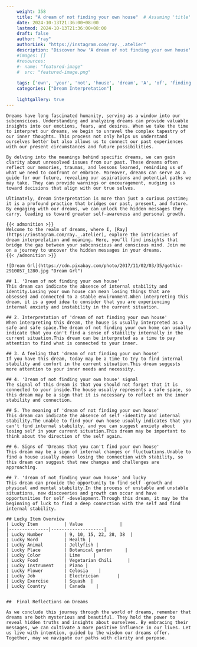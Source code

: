 ```yaml
---
    weight: 358
    title: "A dream of not finding your own house"  # Assuming 'title' column exists
    date: 2024-10-13T21:36:00+08:00
    lastmod: 2024-10-13T21:36:00+08:00
    draft: false
    author: "ray"
    authorLink: "https://instagram.com/ray._.atelier"
    description: "Discover how 'A dream of not finding your own house' can interpret your future and uncover its significant meanings in your life."
    #images: []
    #resources:
    #- name: "featured-image"
    #  src: "featured-image.png"
    
    tags: ['own', 'your', 'not', 'house', 'dream', 'A', 'of', 'finding']
    categories: ["Dream Interpretation"]
    
    lightgallery: true
---
```

    
    Dreams have long fascinated humanity, serving as a window into our subconscious. Understanding and analyzing dreams can provide valuable insights into our emotions, fears, and desires. When we take the time to interpret our dreams, we begin to unravel the complex tapestry of our inner thoughts. This process not only helps us understand ourselves better but also allows us to connect our past experiences with our present circumstances and future possibilities.
    
    By delving into the meanings behind specific dreams, we can gain clarity about unresolved issues from our past. These dreams often reflect our memories, traumas, and lessons learned, reminding us of what we need to confront or embrace. Moreover, dreams can serve as a guide for our future, revealing our aspirations and potential paths we may take. They can provide warnings or encouragement, nudging us toward decisions that align with our true selves.
    
    Ultimately, dream interpretation is more than just a curious pastime; it is a profound practice that bridges our past, present, and future. By engaging with our dreams, we can unlock the hidden messages they carry, leading us toward greater self-awareness and personal growth.
    
    {{< admonition >}}
    Welcome to the realm of dreams, where I, [Ray](https://instagram.com/ray._.atelier), explore the intricacies of dream interpretation and meaning. Here, you’ll find insights that bridge the gap between your subconscious and conscious mind. Join me on a journey to uncover the hidden messages in your dreams.
    {{< /admonition >}}
    
    ![Dream Grl](https://cdn.pixabay.com/photo/2017/11/02/03/35/gothic-2910057_1280.jpg "Dream Grl")
    
    ## 1. 'Dream of not finding your own house'
    This dream can indicate the absence of internal stability and identity.Losing your own house can mean losing things that are obsessed and connected to a stable environment.When interpreting this dream, it is a good idea to consider that you are experiencing internal anxiety and instability in the current situation.
    
    ## 2. Interpretation of 'dream of not finding your own house'
    When interpreting this dream, the house is usually interpreted as a safe and safe space.The dream of not finding your own home can usually indicate that you can't find a sense of stability internally in the current situation.This dream can be interpreted as a time to pay attention to find what is connected to your inner.
    
    ## 3. A feeling that 'dream of not finding your own house'
    If you have this dream, today may be a time to try to find internal stability and comfort in the current situation.This dream suggests more attention to your inner needs and necessity.
    
    ## 4. 'Dream of not finding your own house' signal
    The signal of this dream is that you should not forget that it is connected to your inside.The house usually represents a safe space, so this dream may be a sign that it is necessary to reflect on the inner stability and connection.
    
    ## 5. The meaning of 'dream of not finding your own house'
    This dream can indicate the absence of self -identity and internal stability.The unable to find your own house usually indicates that you can't find internal stability, and you can suggest anxiety about losing self in your current situation.This dream may be important to think about the direction of the self again.
    
    ## 6. Signs of 'Dreams that you can't find your own house'
    This dream may be a sign of internal changes or fluctuations.Unable to find a house usually means losing the connection with stability, so this dream can suggest that new changes and challenges are approaching.
    
    ## 7. 'dream of not finding your own house' and lucky
    This dream can provide the opportunity to find self -growth and physical and mental stability.In the process of unstable and unstable situations, new discoveries and growth can occur and have opportunities for self -development.Through this dream, it may be the beginning of luck to find a deep connection with the self and find internal stability.
    
    ## Lucky Item Overview
    | Lucky Item          | Value              |
    |---------------|--------------------|
    | Lucky Number        | 9, 10, 15, 22, 28, 38  |
    | Lucky Word          | Health |
    | Lucky Animal        | Jellyfish |
    | Lucky Place         | Botanical garden     |
    | Lucky Color         | Lime     |
    | Lucky Food          | Vegetarian Chili      |
    | Lucky Instrument    | Piano |
    | Lucky Flower        | Celosia    |
    | Lucky Job           | Electrician       |
    | Lucky Exercise      | Squash  |
    | Lucky Country       | Canada    |
    
    
    ##  Final Reflections on Dreams
    
    As we conclude this journey through the world of dreams, remember that dreams are both mysterious and beautiful. They hold the power to reveal hidden truths and insights about ourselves. By embracing their messages, we can cultivate a more positive influence in our lives. Let us live with intention, guided by the wisdom our dreams offer. Together, may we navigate our paths with clarity and purpose.
    